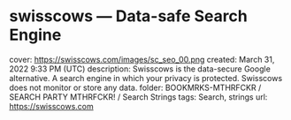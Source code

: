 # swisscows — Data-safe Search Engine

cover: https://swisscows.com/images/sc_seo_00.png
created: March 31, 2022 9:33 PM (UTC)
description: Swisscows is the data-secure Google alternative. A search engine in which your privacy is protected.   Swisscows does not monitor or store any data.
folder: BOOKMRKS-MTHRFCKR / SEARCH PARTY MTHRFCKR! / Search Strings
tags: Search, strings
url: https://swisscows.com